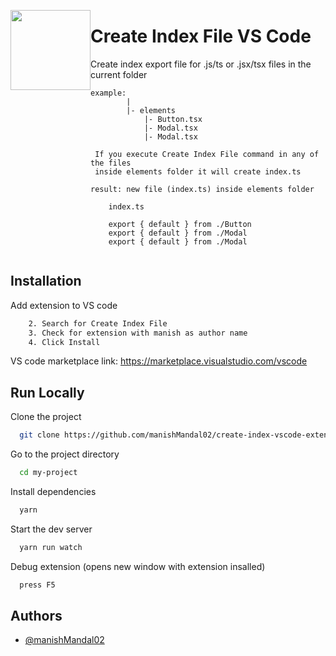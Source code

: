 <img src="https://assets-cdn.github.com/images/modules/logos_page/GitHub-Mark.png"
  width="128"
  height="128"
  style="float:left;">

# Create Index File VS Code

Create index export file for .js/ts or .jsx/tsx files in the current folder

```
example:
        |
        |- elements
            |- Button.tsx
            |- Modal.tsx
            |- Modal.tsx

 If you execute Create Index File command in any of the files
 inside elements folder it will create index.ts

result: new file (index.ts) inside elements folder

    index.ts

    export { default } from ./Button
    export { default } from ./Modal
    export { default } from ./Modal


```

## Installation

Add extension to VS code

```bash
    2. Search for Create Index File
    3. Check for extension with manish as author name
    4. Click Install
```

VS code marketplace link: https://marketplace.visualstudio.com/vscode

## Run Locally

Clone the project

```bash
  git clone https://github.com/manishMandal02/create-index-vscode-extension
```

Go to the project directory

```bash
  cd my-project
```

Install dependencies

```bash
  yarn
```

Start the dev server

```bash
  yarn run watch
```

Debug extension (opens new window with extension insalled)

```bash
  press F5
```

## Authors

- [@manishMandal02](https://github.com/manishMandal02)
